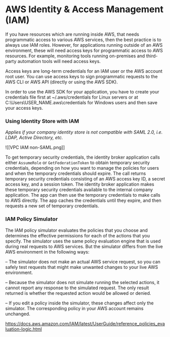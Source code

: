 # AWS Identity & Access Management (IAM)

If you have resources which are running inside AWS, that needs programmatic access to various AWS services, then the best practice is to always use IAM roles. However, for applications running outside of an AWS environment, these will need access keys for programmatic access to AWS resources. For example, monitoring tools running on-premises and third-party automation tools will need access keys.

Access keys are long-term credentials for an IAM user or the AWS account root user. You can use access keys to sign programmatic requests to the AWS CLI or AWS API (directly or using the AWS SDK).



In order to use the AWS SDK for your application, you have to create your credentials file first at ~/.aws/credentials for Linux servers or at C:\Users\USER_NAME\.aws\credentials for Windows users and then save your access keys.

### Using Identity Store with IAM
*Applies if your company identity store is not compatible with SAML 2.0, i.e. LDAP, Active Directory, etc.*

![[VPC IAM non-SAML.png]]

To get temporary security credentials, the identity broker application calls either `AssumeRole` or `GetFederationToken` to obtain temporary security credentials, depending on how you want to manage the policies for users and when the temporary credentials should expire. The call returns temporary security credentials consisting of an AWS access key ID, a secret access key, and a session token. The identity broker application makes these temporary security credentials available to the internal company application. The app can then use the temporary credentials to make calls to AWS directly. The app caches the credentials until they expire, and then requests a new set of temporary credentials.

### IAM Policy Simulator
The IAM policy simulator evaluates the policies that you choose and determines the effective permissions for each of the actions that you specify. The simulator uses the same policy evaluation engine that is used during real requests to AWS services. But the simulator differs from the live AWS environment in the following ways:

– The simulator does not make an actual AWS service request, so you can safely test requests that might make unwanted changes to your live AWS environment.

– Because the simulator does not simulate running the selected actions, it cannot report any response to the simulated request. The only result returned is whether the requested action would be allowed or denied.

– If you edit a policy inside the simulator, these changes affect only the simulator. The corresponding policy in your AWS account remains unchanged.



 https://docs.aws.amazon.com/IAM/latest/UserGuide/reference_policies_evaluation-logic.html